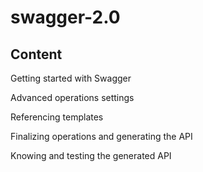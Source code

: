 # swagger-2.0

## Content


Getting started with Swagger

Advanced operations settings

Referencing templates

Finalizing operations and generating the API

Knowing and testing the generated API

